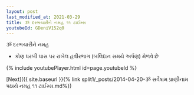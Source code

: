 ```yaml
---
layout: post
last_modified_at: 2021-03-29
title: ૐ દરભચારીને નમહ ૧૧ ટાઈમ્સ
youtubeId: GDeniV152q0
---
```

 
 
 ૐ દરભચારીને નમહ  
 
 -  કોણ ધરબી ઘાસ પર રાખેલ હવીરભાગ (બલિદાન સમયે અર્પણ) મેળવે છે 
 
  
 
  
 
 
 
 
 
 


{% include youtubePlayer.html id=page.youtubeId %}
 
[Next]({{ site.baseurl }}{% link  split1/_posts/2014-04-20-ૐ સર્વેષામ પ્રાણીનામ પઠાયે નમહ ૧૧ ટાઈમ્સ.md%})
 
